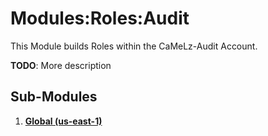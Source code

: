 # Modules:Roles:Audit
This Module builds Roles within the CaMeLz-Audit Account.

**TODO**: More description

## Sub-Modules

1.  **[Global (us-east-1)](./us-east-1/)**
